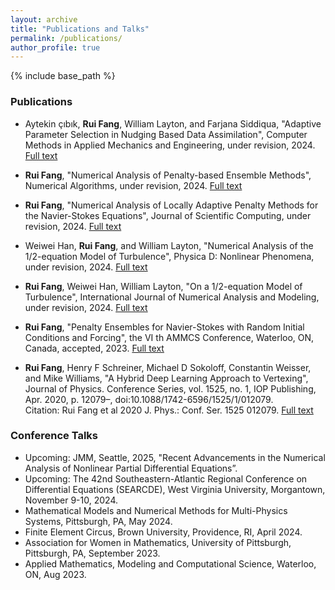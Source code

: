 ```yaml
---
layout: archive
title: "Publications and Talks"
permalink: /publications/
author_profile: true
---
```

{% include base_path %}

### Publications
- Aytekin çıbık, **Rui Fang**, William Layton, and Farjana Siddiqua, "Adaptive Parameter Selection in Nudging Based Data Assimilation", Computer Methods in Applied Mechanics and Engineering, under revision, 2024. [Full text](https://arxiv.org/pdf/2407.18886)
- **Rui Fang**, "Numerical Analysis of Penalty-based Ensemble Methods", Numerical Algorithms, under revision, 2024. [Full text](https://arxiv.org/pdf/2407.10012)

- **Rui Fang**, "Numerical Analysis of Locally Adaptive Penalty Methods for the Navier-Stokes Equations", Journal of Scientific Computing, under revision, 2024.
[Full text](https://arxiv.org/abs/2404.11712)

- Weiwei Han, **Rui Fang**, and William Layton, "Numerical Analysis of the 1/2-equation Model of Turbulence", Physica D: Nonlinear Phenomena, under revision, 2024. [Full text](https://arxiv.org/pdf/2405.19554)

- **Rui Fang**, Weiwei Han, William Layton, "On a 1/2-equation Model of Turbulence", International Journal of Numerical Analysis and Modeling, under revision, 2024. [Full text](https://arxiv.org/pdf/2309.03358)

- **Rui Fang**, "Penalty Ensembles for Navier-Stokes with Random Initial Conditions and Forcing", the VI th AMMCS Conference, Waterloo, ON,
Canada, accepted, 2023. [Full text](https://arxiv.org/pdf/2309.12870v2)

- **Rui Fang**, Henry F Schreiner, Michael D Sokoloff, Constantin Weisser, and Mike Williams, "A Hybrid Deep Learning Approach to Vertexing", Journal of Physics. Conference Series, vol. 1525, no. 1, IOP Publishing, Apr. 2020, p. 12079–, doi:10.1088/1742-6596/1525/1/012079. <br />
Citation: Rui Fang et al 2020 J. Phys.: Conf. Ser. 1525 012079. [Full text](https://doi.org/10.1088/1742-6596/1525/1/012079)

### Conference Talks
- Upcoming: JMM, Seattle, 2025, "Recent Advancements in the Numerical Analysis of Nonlinear Partial Differential Equations”.
- Upcoming: The 42nd Southeastern-Atlantic Regional Conference on Differential Equations (SEARCDE), West Virginia University, Morgantown, November 9-10, 2024.
-	Mathematical Models and Numerical Methods for Multi-Physics Systems, Pittsburgh, PA, May 2024.
-	Finite Element Circus, Brown University, Providence, RI, April 2024.
- Association for Women in Mathematics, University of Pittsburgh, Pittsburgh, PA, September 2023.
- Applied Mathematics, Modeling and Computational Science, Waterloo, ON, Aug 2023.

